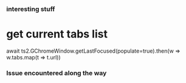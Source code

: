 ### interesting stuff 

# get current tabs list
await ts2.GChromeWindow.getLastFocused(populate=true).then(w => w.tabs.map(t => t.url))

### Issue encountered along the way
